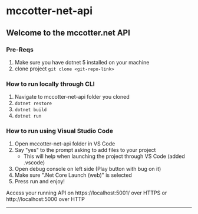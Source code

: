 # mccotter-net-api

## Welcome to the mccotter.net API

### Pre-Reqs
1. Make sure you have dotnet 5 installed on your machine
2. clone project ```git clone <git-repo-link>```

### How to run locally through CLI

1. Navigate to mccotter-net-api folder you cloned
2. ```dotnet restore```
3. ```dotnet build```
4. ```dotnet run```

### How to run using Visual Studio Code
1. Open mccotter-net-api folder in VS Code
2. Say "yes" to the prompt asking to add files to your project
    - This will help when launching the project through VS Code (added .vscode)
3. Open debug console on left side (Play button with bug on it)
4. Make sure ".Net Core Launch (web)" is selected
5. Press run and enjoy!

Access your running API on https://localhost:5001/ over HTTPS or http://localhost:5000 over HTTP

<hr>